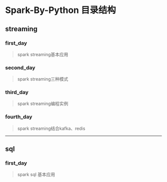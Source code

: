 # Spark-By-Python 目录结构

## streaming

### first_day

> spark streaming基本应用

### second_day

> spark streaming三种模式

### third_day

> spark streaming编程实例

### fourth_day

> spark streaming结合kafka、redis

***

## sql

### first_day

> spark sql 基本应用

